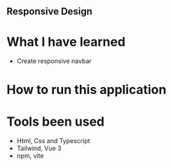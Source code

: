 ## Responsive Design

# What I have learned
- Create responsive navbar

# How to run this application

# Tools been used
* Html, Css and Typescript
* Tailwind, Vue 3
* npm, vite
